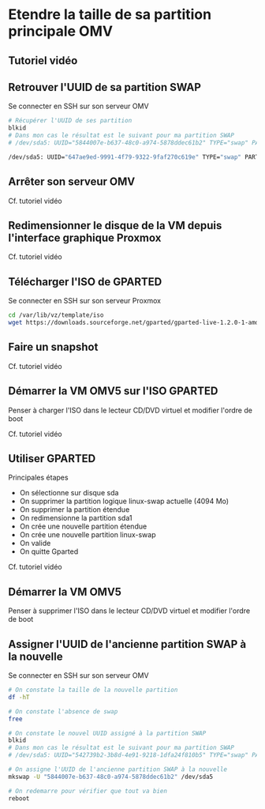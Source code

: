 # Etendre la taille de sa partition principale OMV



## Tutoriel vidéo





## Retrouver l'UUID de sa partition SWAP

Se connecter en SSH sur son serveur OMV

````bash
# Récupérer l'UUID de ses partition
blkid
# Dans mon cas le résultat est le suivant pour ma partition SWAP
# /dev/sda5: UUID="5844007e-b637-48c0-a974-5878ddec61b2" TYPE="swap" PARTUUID="ab604992-05"

/dev/sda5: UUID="647ae9ed-9991-4f79-9322-9faf270c619e" TYPE="swap" PARTUUID="a26bbb8c-05"
````



## Arrêter son serveur OMV

Cf. tutoriel vidéo



## Redimensionner le disque de la VM depuis l'interface graphique Proxmox

Cf. tutoriel vidéo



## Télécharger l'ISO de GPARTED

Se connecter en SSH sur son serveur Proxmox

````bash
cd /var/lib/vz/template/iso
wget https://downloads.sourceforge.net/gparted/gparted-live-1.2.0-1-amd64.iso
````



## Faire un snapshot

Cf. tutoriel vidéo



## Démarrer la VM OMV5 sur l'ISO GPARTED

Penser à charger l'ISO dans le lecteur CD/DVD virtuel et modifier l'ordre de boot 

Cf. tutoriel vidéo



## Utiliser GPARTED

Principales étapes

- On sélectionne sur disque sda
- On supprimer la partition logique linux-swap actuelle (4094 Mo)
- On supprimer la partition étendue
- On redimensionne la partition sda1
- On crée une nouvelle partition étendue
- On crée une nouvelle partition linux-swap
- On valide
- On quitte Gparted

Cf. tutoriel vidéo



## Démarrer la VM OMV5 

Penser à supprimer l'ISO dans le lecteur CD/DVD virtuel et modifier l'ordre de boot



## Assigner l'UUID de l'ancienne partition SWAP à la nouvelle

Se connecter en SSH sur son serveur OMV

````bash
# On constate la taille de la nouvelle partition
df -hT

# On constate l'absence de swap
free

# On constate le nouvel UUID assigné à la partition SWAP
blkid
# Dans mon cas le résultat est le suivant pour ma partition SWAP
# /dev/sda5: UUID="542739b2-3b8d-4e91-9218-1dfa24f810b5" TYPE="swap" PARTUUID="ab604992-05"

# On assigne l'UUID de l'ancienne partition SWAP à la nouvelle
mkswap -U "5844007e-b637-48c0-a974-5878ddec61b2" /dev/sda5

# On redemarre pour vérifier que tout va bien
reboot
````



